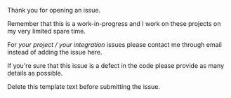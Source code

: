 Thank you for opening an issue.

Remember that this is a work-in-progress and I work on these projects on my very
limited spare time.

For *your project / your integration* issues please contact me through email instead
of adding the issue here.

If you're sure that this issue is a defect in the code please provide as many
details as possible.

Delete this template text before submitting the issue.
